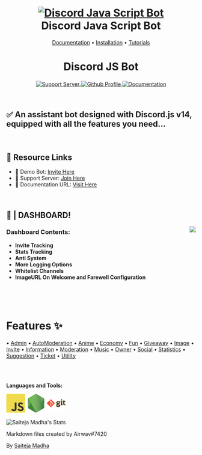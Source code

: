 <h1 align="center">
  <br>
  <a href="https://github.com/saiteja-madha"><img src="https://i.imgur.com/nFrS5wC.png" alt="Discord Java Script Bot"></a>
  <br>
  Discord Java Script Bot
  <br>
</h1>


<p align="center">
  <a href="https://docs.strangebot.xyz/">Documentation</a>
  •
  <a href="docs/additional/installation.md">Installation</a>
  •
  <a href="docs/additional/tutorials.md">Tutorials</a>
</p>

<h1 align="center">
Discord JS Bot
</h1>

<p align="center">
<a href="https://discord.gg/YCJeYxbcJ2">
  <img align="center" alt="Support Server" width="40px" src="https://cdn.discordapp.com/attachments/802104294588940319/1007275287471476877/icons8-discord-48.png" />
</a>
<a href="https://cdn.discordapp.com/attachments/802104294588940319/1007275874728562871/GitHub-Mark-Light-120px-plus.png">
  <img align="center" alt="Github Profile" width="40px" src="https://cdn.discordapp.com/attachments/802104294588940319/1007275874728562871/GitHub-Mark-Light-120px-plus.png" />
</a>
<a href="https://docs.strangebot.xyz/">
  <img align="center" alt="Documentation" width="40px" src="https://cdn.discordapp.com/attachments/802104294588940319/1007277184316096663/documents.png" />
</a>
</p>

<br />

## ✅ An assistant bot designed with Discord.js v14, equipped with all the features you need...


<br />

## 🔗 Resource Links

- 🤖 Demo Bot: [Invite Here](https://discord.com/oauth2/authorize?client\_id=752922609733337190\&permissions=397602323830\&scope=bot%20applications.commands)
- 🤝 Support Server: [Join Here](https://discord.gg/fE75UShbqB)
- 📂 Documentation URL: [Visit Here](https://docs.strangebot.xyz)

<br/>


## 📡 | DASHBOARD!

  <img align="right" src="https://cdn.discordapp.com/attachments/951172393869639711/1030562950810976306/unknown.png" />

### **Dashboard Contents:**

- **Invite Tracking**
- **Stats Tracking**
- **Anti System**
- **More Logging Options**
- **Whitelist Channels**
- **ImageURL On Welcome and Farewell Configuration**
<br/>
<br/>
<br/>

# Features ✨

• <a href="docs/commands/admin.md">Admin</a>
• <a href="docs/commands/automoderation.md">AutoModeration</a>
• <a href="docs/commands/anime.md">Anime</a>
• <a href="docs/commands/economy.md">Economy</a>
• <a href="docs/commands/fun.md">Fun</a>
• <a href="docs/commands/giveaway.md">Giveaway</a>
• <a href="docs/commands/image.md">Image</a>
• <a href="docs/commands/invites.md">Invite</a>
• <a href="docs/commands/information.md">Information</a>
• <a href="docs/commands/moderation.md">Moderation</a>
• <a href="docs/commands/music.md">Music</a>
• <a href="docs/commands/owner.md">Owner</a>
• <a href="docs/commands/social.md">Social</a>
• <a href="docs/commands/statistics.md">Statistics</a>
• <a href="docs/commands/suggestion.md">Suggestion</a>
• <a href="docs/commands/ticket.md">Ticket</a>
• <a href="docs/commands/utility.md">Utility</a>

<br/>
<br/>


**Languages and Tools:**  

<code><img height="50" src="https://raw.githubusercontent.com/github/explore/80688e429a7d4ef2fca1e82350fe8e3517d3494d/topics/javascript/javascript.png"></code>
<code><img height="50" src="https://raw.githubusercontent.com/github/explore/80688e429a7d4ef2fca1e82350fe8e3517d3494d/topics/nodejs/nodejs.png"></code>
<code><img height="50" src="https://raw.githubusercontent.com/github/explore/80688e429a7d4ef2fca1e82350fe8e3517d3494d/topics/git/git.png"></code>

![Saiteja Madha's Stats](https://github-readme-stats.vercel.app/api?username=saiteja-madha&show_icons=true&hide_border=true)

Markdown files created by Airwav#7420

By [Saiteja Madha](https://github.com/saiteja-madha)
